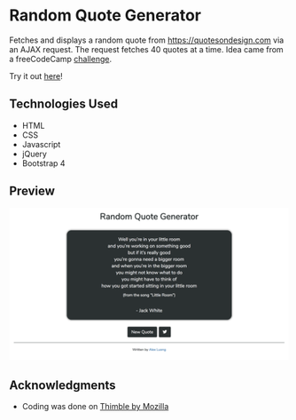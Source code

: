 # Random Quote Generator
Fetches and displays a random quote from https://quotesondesign.com via an AJAX request. The request fetches 40 quotes at a time.
Idea came from a freeCodeCamp [challenge](https://www.freecodecamp.org/challenges/build-a-random-quote-machine). 

Try it out [here](https://thimbleprojects.org/alexluong/401380/)!
## Technologies Used
* HTML
* CSS
* Javascript
* jQuery
* Bootstrap 4

## Preview
![Preview of webpage](Preview.png)

## Acknowledgments
* Coding was done on [Thimble by Mozilla](https://thimble.mozilla.org/)
